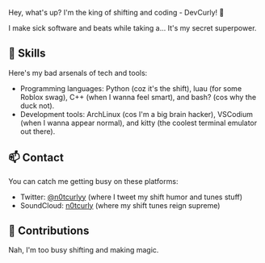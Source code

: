 Hey, what's up? I'm the king of shifting and coding - DevCurly! 👑

I make sick software and beats while taking a... It's my secret superpower.

## 🚀 Skills

Here's my bad arsenals of tech and tools:

- Programming languages: Python (coz it's the shift), luau (for some Roblox swag), C++ (when I wanna feel smart), and bash? (cos why the duck not).
- Development tools: ArchLinux (cos I'm a big brain hacker), VSCodium (when I wanna appear normal), and kitty (the coolest terminal emulator out there).

## 📫 Contact

You can catch me getting busy on these platforms:

- Twitter: [@n0tcurlyy](https://twitter.com/n0tcurlyy) (where I tweet my shift humor and tunes stuff)
- SoundCloud: [n0tcurly](https://soundcloud.com/n0tcurly) (where my shift tunes reign supreme)

## 🎉 Contributions

Nah, I'm too busy shifting and making magic.

